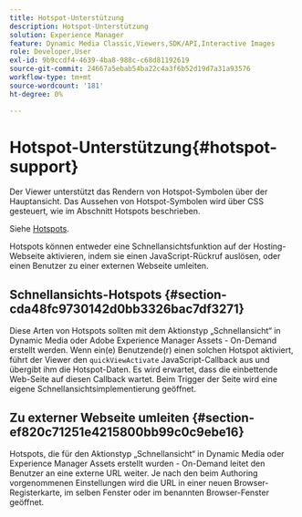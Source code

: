 ```yaml
---
title: Hotspot-Unterstützung
description: Hotspot-Unterstützung
solution: Experience Manager
feature: Dynamic Media Classic,Viewers,SDK/API,Interactive Images
role: Developer,User
exl-id: 9b9ccdf4-4639-4ba8-988c-c68d81192619
source-git-commit: 24667a5ebab54ba22c4a3f6b52d19d7a31a93576
workflow-type: tm+mt
source-wordcount: '181'
ht-degree: 0%

---
```


# Hotspot-Unterstützung{#hotspot-support}

Der Viewer unterstützt das Rendern von Hotspot-Symbolen über der Hauptansicht. Das Aussehen von Hotspot-Symbolen wird über CSS gesteuert, wie im Abschnitt Hotspots beschrieben.

Siehe [Hotspots](../../c-html5-aem-asset-viewers/c-html5-aem-interactive-images/c-html5-aem-interactive-image-customizingviewer/r-html5-aem-int-image-customize-hotspots.md#reference-2ac3cc414ef2467390bf53145f1d8d74).

Hotspots können entweder eine Schnellansichtsfunktion auf der Hosting-Webseite aktivieren, indem sie einen JavaScript-Rückruf auslösen, oder einen Benutzer zu einer externen Webseite umleiten.

## Schnellansichts-Hotspots {#section-cda48fc9730142d0bb3326bac7df3271}

Diese Arten von Hotspots sollten mit dem Aktionstyp „Schnellansicht“ in Dynamic Media oder Adobe Experience Manager Assets - On-Demand erstellt werden. Wenn ein(e) Benutzende(r) einen solchen Hotspot aktiviert, führt der Viewer den `quickViewActivate` JavaScript-Callback aus und übergibt ihm die Hotspot-Daten. Es wird erwartet, dass die einbettende Web-Seite auf diesen Callback wartet. Beim Trigger der Seite wird eine eigene Schnellansichtsimplementierung geöffnet.

## Zu externer Webseite umleiten {#section-ef820c71251e4215800bb99c0c9ebe16}

Hotspots, die für den Aktionstyp „Schnellansicht“ in Dynamic Media oder Experience Manager Assets erstellt wurden - On-Demand leitet den Benutzer an eine externe URL weiter. Je nach den beim Authoring vorgenommenen Einstellungen wird die URL in einer neuen Browser-Registerkarte, im selben Fenster oder im benannten Browser-Fenster geöffnet.
